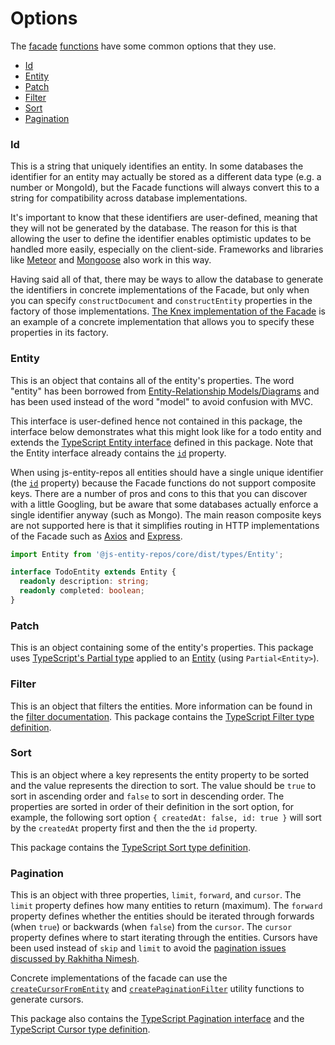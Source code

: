 # Options

The [facade](./facade.md) [functions](./functions.md) have some common options that they use.

- [Id](#id)
- [Entity](#entity)
- [Patch](#patch)
- [Filter](./filter.md)
- [Sort](#sort)
- [Pagination](#pagination)

### Id
This is a string that uniquely identifies an entity. In some databases the identifier for an entity may actually be stored as a different data type (e.g. a number or MongoId), but the Facade functions will always convert this to a string for compatibility across database implementations.

It's important to know that these identifiers are user-defined, meaning that they will not be generated by the database. The reason for this is that allowing the user to define the identifier enables optimistic updates to be handled more easily, especially on the client-side. Frameworks and libraries like [Meteor](https://www.meteor.com/) and [Mongoose](http://mongoosejs.com/) also work in this way.

Having said all of that, there may be ways to allow the database to generate the identifiers in concrete implementations of the Facade, but only when you can specify `constructDocument` and `constructEntity` properties in the factory of those implementations. [The Knex implementation of the Facade](https://github.com/js-entity-repos/knex/blob/master/readme.md) is an example of a concrete implementation that allows you to specify these properties in its factory.

### Entity
This is an object that contains all of the entity's properties. The word "entity" has been borrowed from [Entity-Relationship Models/Diagrams](https://en.wikipedia.org/wiki/Entity%E2%80%93relationship_model) and has been used instead of the word "model" to avoid confusion with MVC.

This interface is user-defined hence not contained in this package, the interface below demonstrates what this might look like for a todo entity and extends the [TypeScript Entity interface](../src/types/Entity.ts) defined in this package. Note that the Entity interface already contains the [`id`](#id) property.

When using js-entity-repos all entities should have a single unique identifier (the [`id`](#id) property) because the Facade functions do not support composite keys. There are a number of pros and cons to this that you can discover with a little Googling, but be aware that some databases actually enforce a single identifier anyway (such as Mongo). The main reason composite keys are not supported here is that it simplifies routing in HTTP implementations of the Facade such as [Axios](https://github.com/js-entity-repos/axios) and [Express](https://github.com/js-entity-repos/express).

```ts
import Entity from '@js-entity-repos/core/dist/types/Entity';

interface TodoEntity extends Entity {
  readonly description: string;
  readonly completed: boolean;
}
```

### Patch
This is an object containing some of the entity's properties. This package uses [TypeScript's Partial type](https://www.typescriptlang.org/docs/handbook/advanced-types.html) applied to an [Entity](#entity) (using `Partial<Entity>`).

### Filter
This is an object that filters the entities. More information can be found in the [filter documentation](./filter.md). This package contains the [TypeScript Filter type definition](../src/types/Filter.ts).

### Sort
This is an object where a key represents the entity property to be sorted and the value represents the direction to sort. The value should be `true` to sort in ascending order and `false` to sort in descending order. The properties are sorted in order of their definition in the sort option, for example, the following sort option `{ createdAt: false, id: true }` will sort by the `createdAt` property first and then the the `id` property.

This package contains the [TypeScript Sort type definition](../src/types/Sort.ts).

### Pagination
This is an object with three properties, `limit`, `forward`, and `cursor`. The `limit` property defines how many entities to return (maximum). The `forward` property defines whether the entities should be iterated through forwards (when `true`) or backwards (when `false`) from the `cursor`. The `cursor` property defines where to start iterating through the entities. Cursors have been used instead of `skip` and `limit` to avoid the [pagination issues discussed by Rakhitha Nimesh](https://www.sitepoint.com/paginating-real-time-data-cursor-based-pagination/).

Concrete implementations of the facade can use the [`createCursorFromEntity`](../src/utils/createCursorFromEntity) and [`createPaginationFilter`](../src/utils/createPaginationFilter) utility functions to generate cursors.

This package also contains the [TypeScript Pagination interface](../src/types/Pagination.ts) and the [TypeScript Cursor type definition](../src/types/Cursor.ts).
